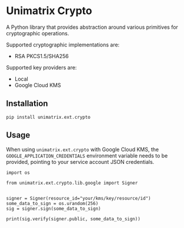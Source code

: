 # Unimatrix Crypto

A Python library that provides abstraction around various primitives
for cryptographic operations.

Supported cryptographic implementations are:

- RSA PKCS1.5/SHA256


Supported key providers are:

- Local
- Google Cloud KMS


## Installation

```
pip install unimatrix.ext.crypto
```

## Usage

When using `unimatrix.ext.crypto` with Google Cloud KMS, the
`GOOGLE_APPLICATION_CREDENTIALS` environment variable needs
to be provided, pointing to your service account JSON
credentials.

```
import os

from unimatrix.ext.crypto.lib.google import Signer


signer = Signer(resource_id="your/kms/key/resource/id")
some_data_to_sign = os.urandom(256)
sig = signer.sign(some_data_to_sign)

print(sig.verify(signer.public, some_data_to_sign))
```
